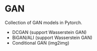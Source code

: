 # GAN
Collection of GAN models in Pytorch.

* DCGAN (support Wasserstein GAN) 
* BiGAN/ALI (support Wasserstein GAN) 
* Conditional GAN (img2img)
